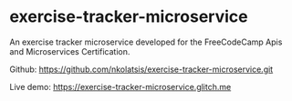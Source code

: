 # exercise-tracker-microservice

An exercise tracker microservice developed for the FreeCodeCamp Apis and Microservices Certification. 

Github: https://github.com/nkolatsis/exercise-tracker-microservice.git

Live demo: https://exercise-tracker-microservice.glitch.me